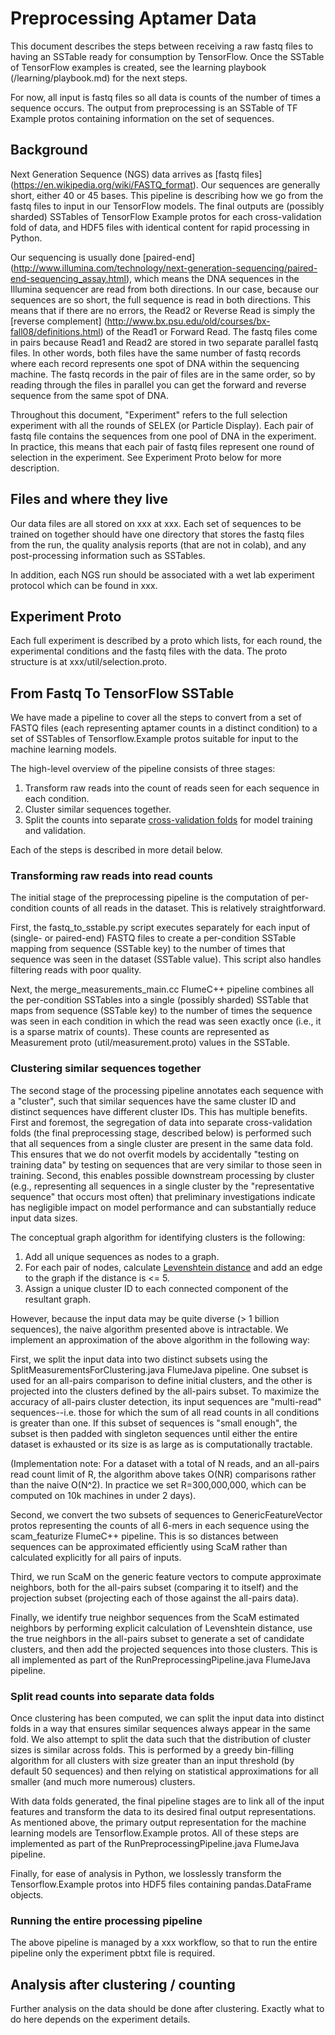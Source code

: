 # Preprocessing Aptamer Data

This document describes the steps between receiving a raw fastq files to having
an SSTable ready for consumption by TensorFlow. Once the SSTable of TensorFlow
examples is created, see the learning playbook (/learning/playbook.md)
for the next steps.

For now, all input is fastq files so all data is counts of the number of times a
sequence occurs. The output from preprocessing is an SSTable of TF Example 
protos containing information on the set of sequences.

## Background

Next Generation Sequence (NGS) data arrives as [fastq files]
(https://en.wikipedia.org/wiki/FASTQ_format). Our sequences are generally short,
either 40 or 45 bases. This pipeline is describing how we go from the fastq
files to input in our TensorFlow models. The final outputs are (possibly
sharded) SSTables of TensorFlow Example protos
for each cross-validation fold of data, and HDF5 files with identical content
for rapid processing in Python.

Our sequencing is usually done [paired-end]
(http://www.illumina.com/technology/next-generation-sequencing/paired-end-sequencing_assay.html),
which means the DNA sequences in the Illumina sequencer are read from both
directions. In our case, because our sequences are so short, the full sequence
is read in both directions. This means that if there are no errors, the Read2 or
Reverse Read is simply the [reverse complement]
(http://www.bx.psu.edu/old/courses/bx-fall08/definitions.html) of the Read1 or
Forward Read. The fastq files come in pairs because Read1 and Read2 are stored
in two separate parallel fastq files. In other words, both files have the same
number of fastq records where each record represents one spot of DNA within the
sequencing machine. The fastq records in the pair of files are in the same
order, so by reading through the files in parallel you can get the forward and
reverse sequence from the same spot of DNA.

Throughout this document, "Experiment" refers to the full selection experiment
with all the rounds of SELEX (or Particle Display). Each pair of fastq file
contains the sequences from one pool of DNA in the experiment. In practice, this
means that each pair of fastq files represent one round of selection in the
experiment. See Experiment Proto below for more description.

## Files and where they live

Our data files are all stored on xxx at xxx.
Each set of sequences to be trained on together should have one directory that
stores the fastq files from the run, the quality analysis reports (that are not
in colab), and any post-processing information such as SSTables.

In addition, each NGS run should be associated with a wet lab experiment
protocol which can be found in xxx.

## Experiment Proto

Each full experiment is described by a proto which lists, for each round, the
experimental conditions and the fastq files with the data. The proto
structure is at xxx/util/selection.proto.


## From Fastq To TensorFlow SSTable

We have made a pipeline to cover all the steps to convert from a set
of FASTQ files (each representing aptamer counts in a distinct condition) to a
set of SSTables of Tensorflow.Example protos
suitable for input to the machine learning models.

The high-level overview of the pipeline consists of three stages:

1. Transform raw reads into the count of reads seen for each sequence in each
   condition.
1. Cluster similar sequences together.
1. Split the counts into separate
[cross-validation folds](https://en.wikipedia.org/wiki/Cross-validation_%28statistics%29)
for model training and validation.

Each of the steps is described in more detail below.

### Transforming raw reads into read counts

The initial stage of the preprocessing pipeline is the computation of
per-condition counts of all reads in the dataset. This is relatively
straightforward.

First, the fastq_to_sstable.py
script executes separately for each input of (single- or paired-end) FASTQ files
to create a per-condition SSTable mapping from sequence (SSTable key) to the
number of times that sequence was seen in the dataset (SSTable value). This
script also handles filtering reads with poor quality.

Next, the merge_measurements_main.cc
FlumeC++ pipeline combines all the per-condition SSTables into a single
(possibly sharded) SSTable that maps from sequence (SSTable key) to the number
of times the sequence was seen in each condition in which the read was seen
exactly once (i.e., it is a sparse matrix of counts). These counts are
represented as Measurement proto (util/measurement.proto)
values in the SSTable.

### Clustering similar sequences together

The second stage of the processing pipeline annotates each sequence with a
"cluster", such that similar sequences have the same cluster ID and distinct
sequences have different cluster IDs. This has multiple benefits. First and
foremost, the segregation of data into separate cross-validation folds (the
final preprocessing stage, described below) is performed such that all sequences
from a single cluster are present in the same data fold. This
ensures that we do not overfit models by accidentally "testing on training data"
by testing on sequences that are very similar to those seen in training. Second,
this enables possible downstream processing by cluster (e.g., representing all
sequences in a single cluster by the "representative sequence" that occurs most
often) that preliminary investigations indicate has negligible impact on
model performance and can substantially reduce input data sizes.

The conceptual graph algorithm for identifying clusters is the following:

1. Add all unique sequences as nodes to a graph.
1. For each pair of nodes, calculate [Levenshtein
   distance](https://en.wikipedia.org/wiki/Levenshtein_distance) and add an
   edge to the graph if the distance is <= 5.
1. Assign a unique cluster ID to each connected component of the resultant
   graph.

However, because the input data may be quite diverse (> 1 billion sequences),
the naive algorithm presented above is intractable. We implement an
approximation of the above algorithm in the following way:

First, we split the input data into two distinct subsets using the
SplitMeasurementsForClustering.java
FlumeJava pipeline. One subset is used for an all-pairs comparison to define
initial clusters, and the other is projected into the clusters defined by the
all-pairs subset. To maximize the accuracy of all-pairs cluster detection, its
input sequences are "multi-read" sequences--i.e. those for which the sum of all
read counts in all conditions is greater than one. If this subset of sequences
is "small enough", the subset is then padded with singleton sequences until
either the entire dataset is exhausted or its size is as large as is
computationally tractable.

(Implementation note: For a dataset with a total of N reads, and an all-pairs
read count limit of R, the algorithm above takes O(NR) comparisons rather than
the naive O(N^2). In practice we set R=300,000,000, which can be computed on 10k
machines in under 2 days).

Second, we convert the two subsets of sequences to GenericFeatureVector
protos
representing the counts of all 6-mers in each sequence using the
scam_featurize
FlumeC++ pipeline. This is so distances between sequences can be approximated
efficiently using ScaM rather than calculated explicitly for
all pairs of inputs.

Third, we run ScaM on the generic feature vectors to compute approximate
neighbors, both for the all-pairs subset (comparing it to itself) and the
projection subset (projecting each of those against the all-pairs data).

Finally, we identify true neighbor sequences from the ScaM estimated neighbors
by performing explicit calculation of Levenshtein distance, use the true
neighbors in the all-pairs subset to generate a set of candidate clusters, and
then add the projected sequences into those clusters. This is all implemented as
part of the RunPreprocessingPipeline.java
FlumeJava pipeline.

### Split read counts into separate data folds

Once clustering has been computed, we can split the input data into distinct
folds in a way that ensures similar sequences always appear in the same fold.
We also attempt to split the data such that the distribution of cluster sizes is
similar across folds. This is performed by a greedy bin-filling algorithm for
all clusters with size greater than an input threshold (by default 50 sequences)
and then relying on statistical approximations for all smaller (and much more
numerous) clusters.

With data folds generated, the final pipeline stages are to link all of the
input features and transform the data to its desired final output
representations. As mentioned above, the primary output representation for the
machine learning models are Tensorflow.Example protos. All of these steps are
implemented as part of the
RunPreprocessingPipeline.java
FlumeJava pipeline.

Finally, for ease of analysis in Python, we losslessly transform the
Tensorflow.Example protos into HDF5 files containing pandas.DataFrame objects.

### Running the entire processing pipeline
The above pipeline is managed by a xxx
workflow, so that to run the entire pipeline only the experiment pbtxt file is
required.

## Analysis after clustering / counting

Further analysis on the data should be done after clustering. Exactly what to 
do here depends on the experiment details.
